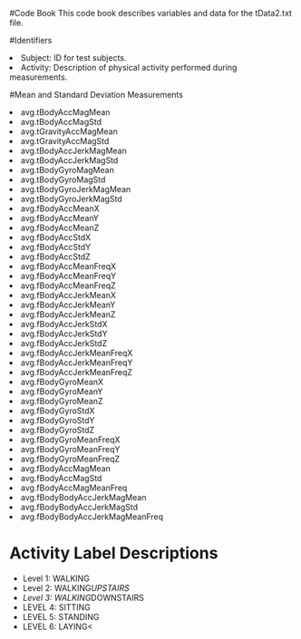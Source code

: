 #Code Book 
This code book describes variables and data for the tData2.txt file.</li>


#Identifiers
<li>Subject: ID for test subjects.</li>
<li>Activity: Description of physical activity performed during measurements.</li>

#Mean and Standard Deviation Measurements
<li>avg.tBodyAccMagMean</li>
<li>avg.tBodyAccMagStd</li>
<li>avg.tGravityAccMagMean</li>
<li>avg.tGravityAccMagStd</li>
<li>avg.tBodyAccJerkMagMean</li>
<li>avg.tBodyAccJerkMagStd</li>
<li>avg.tBodyGyroMagMean</li>
<li>avg.tBodyGyroMagStd</li>
<li>avg.tBodyGyroJerkMagMean</li>
<li>avg.tBodyGyroJerkMagStd</li>
<li>avg.fBodyAccMeanX</li>
<li>avg.fBodyAccMeanY</li>
<li>avg.fBodyAccMeanZ</li>
<li>avg.fBodyAccStdX</li>
<li>avg.fBodyAccStdY</li>
<li>avg.fBodyAccStdZ</li>
<li>avg.fBodyAccMeanFreqX</li>
<li>avg.fBodyAccMeanFreqY</li>
<li>avg.fBodyAccMeanFreqZ</li>
<li>avg.fBodyAccJerkMeanX</li>
<li>avg.fBodyAccJerkMeanY</li>
<li>avg.fBodyAccJerkMeanZ</li>
<li>avg.fBodyAccJerkStdX</li>
<li>avg.fBodyAccJerkStdY</li>
<li>avg.fBodyAccJerkStdZ</li>
<li>avg.fBodyAccJerkMeanFreqX</li>
<li>avg.fBodyAccJerkMeanFreqY</li>
<li>avg.fBodyAccJerkMeanFreqZ</li>
<li>avg.fBodyGyroMeanX</li>
<li>avg.fBodyGyroMeanY</li>
<li>avg.fBodyGyroMeanZ</li>
<li>avg.fBodyGyroStdX</li>
<li>avg.fBodyGyroStdY</li>
<li>avg.fBodyGyroStdZ</li>
<li>avg.fBodyGyroMeanFreqX</li>
<li>avg.fBodyGyroMeanFreqY</li>
<li>avg.fBodyGyroMeanFreqZ</li>
<li>avg.fBodyAccMagMean</li>
<li>avg.fBodyAccMagStd</li>
<li>avg.fBodyAccMagMeanFreq</li>
<li>avg.fBodyBodyAccJerkMagMean</li>
<li>avg.fBodyBodyAccJerkMagStd</li>
<li>avg.fBodyBodyAccJerkMagMeanFreq</li>


# Activity Label Descriptions
* Level 1: WALKING
* Level 2: WALKING<em>UPSTAIRS
* Level 3: WALKING</em>DOWNSTAIRS
* LEVEL 4: SITTING
* LEVEL 5: STANDING
* LEVEL 6: LAYING<
